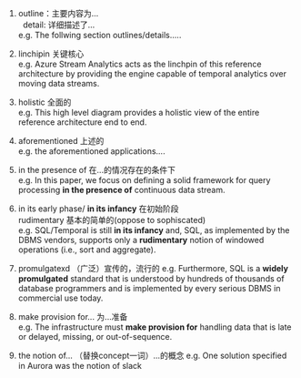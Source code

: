 1. outline：主要内容为...  
   detail: 详细描述了...  
e.g. The follwing section outlines/details.....

2. linchipin 关键核心  
e.g.  Azure Stream Analytics acts as the linchpin of this reference architecture by providing the engine capable of temporal analytics over moving data streams. 

3. holistic 全面的  
e.g. This high level diagram provides a holistic view of the entire reference architecture end to end. 

4. aforementioned 上述的  
e.g. the aforementioned applications....

5. in the presence of 在...的情况存在的条件下  
e.g. In this paper, we focus on defining a solid framework for query processing **in the presence of** continuous data stream. 

6.  in its early phase/ **in its infancy**  在初始阶段  
rudimentary 基本的简单的(oppose to sophiscated)  
e.g. SQL/Temporal is still **in its infancy** and, SQL, as implemented by the DBMS vendors, supports only a **rudimentary** notion of windowed operations (i.e., sort and aggregate).

7. promulgatexd （广泛）宣传的，流行的
e.g. Furthermore, SQL is a **widely promulgated** standard that is understood by hundreds of thousands of database programmers and is implemented by every serious DBMS in commercial use today.

8. make provision for... 为...准备  
e.g. The infrastructure must **make provision for** handling data that is late or delayed, missing, or out-of-sequence. 

9. the notion of... （替换concept一词）...的概念
e.g.  One solution specified in Aurora was the notion of slack 
